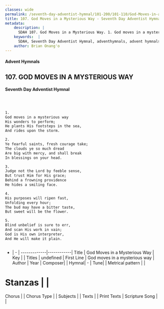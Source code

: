 ```yaml
---
classes: wide
permalink: /seventh-day-adventist-hymnal/101-200/101-110/God-Moves-in-a-Mysterious-Way/
title: 107. God Moves in a Mysterious Way - Seventh Day Adventist Hymnal
metadata:
    description: |
      SDAH 107. God Moves in a Mysterious Way. 1. God moves in a mysterious way His wonders to perform; He plants His footsteps in the sea, And rides upon the storm.
    keywords:  |
      SDAH, Seventh Day Adventist Hymnal, adventhymnals, advent hymnals, God Moves in a Mysterious Way, God moves in a mysterious way 
    author: Brian Onang'o
---
```


#### Advent Hymnals
## 107. GOD MOVES IN A MYSTERIOUS WAY
#### Seventh Day Adventist Hymnal

```txt



1.
God moves in a mysterious way
His wonders to perform;
He plants His footsteps in the sea,
And rides upon the storm.

2.
Ye fearful saints, fresh courage take;
The clouds ye so much dread
Are big with mercy, and shall break
In blessings on your head.

3.
Judge not the Lord by feeble sense,
But trust Him for His grace;
Behind a frowning providence
He hides a smiling face.

4.
His purposes will ripen fast,
Unfolding every hour;
The bud may have a bitter taste,
But sweet will be the flower.

5.
Blind unbelief is sure to err,
And scan His work in vain;
God is His own interpreter,
And He will make it plain.



```

- |   -  |
-------------|------------|
Title | God Moves in a Mysterious Way |
Key |  |
Titles | undefined |
First Line | God moves in a mysterious way |
Author | 
Year | 
Composer|  |
Hymnal|  - |
Tune|  |
Metrical pattern | |
# Stanzas |  |
Chorus |  |
Chorus Type |  |
Subjects |  |
Texts |  |
Print Texts | 
Scripture Song |  |
  
